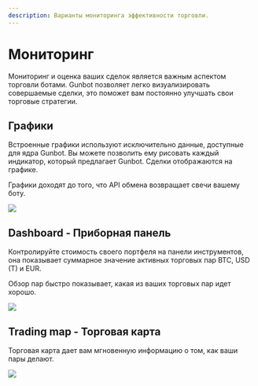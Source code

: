 ```yaml
---
description: Варианты мониторинга эффективности торговли.
---
```


# Мониторинг

Мониторинг и оценка ваших сделок является важным аспектом торговли ботами. Gunbot позволяет легко визуализировать совершаемые сделки, это поможет вам постоянно улучшать свои торговые стратегии.

## Графики

Встроенные графики используют исключительно данные, доступные для ядра Gunbot. Вы можете позволить ему рисовать каждый индикатор, который предлагает Gunbot. Сделки отображаются на графике.

Графики доходят до того, что API обмена возвращает свечи вашему боту.

![](https://blobscdn.gitbook.com/v0/b/gitbook-28427.appspot.com/o/assets%2F-L_Rejuz9K0BDQxSQvUH%2F-L_RhKYrDIiaRuH1jR9R%2F-L_RheEHXgJyyGXe0BEo%2Fimage%20%282%29.png?generation=1552038668621140&alt=media)

## Dashboard - Приборная панель

Контролируйте стоимость своего портфеля на панели инструментов, она показывает суммарное значение активных торговых пар BTC, USD \(T\) и EUR.

Обзор пар быстро показывает, какая из ваших торговых пар идет хорошо.

![](https://blobscdn.gitbook.com/v0/b/gitbook-28427.appspot.com/o/assets%2F-L_Rejuz9K0BDQxSQvUH%2F-L_RhKYrDIiaRuH1jR9R%2F-L_RheEJNiDWBSKTN5kN%2Fimage%20%2813%29.png?generation=1552038668470528&alt=media)

## Trading map - Торговая карта <a id="trading-map"></a>

Торговая карта дает вам мгновенную информацию о том, как ваши пары делают.

![](https://blobscdn.gitbook.com/v0/b/gitbook-28427.appspot.com/o/assets%2F-L_Rejuz9K0BDQxSQvUH%2F-L_RhKYrDIiaRuH1jR9R%2F-L_RheELrfXcSPluXYUO%2Fimage%20%2820%29.png?generation=1552038670919184&alt=media)

